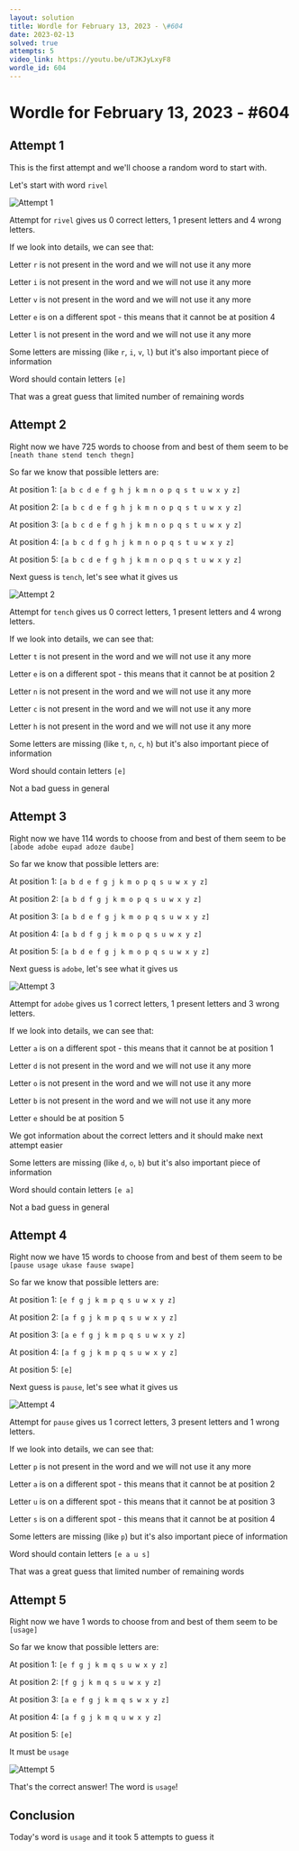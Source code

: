```yaml
---
layout: solution
title: Wordle for February 13, 2023 - \#604
date: 2023-02-13
solved: true
attempts: 5
video_link: https://youtu.be/uTJKJyLxyF8
wordle_id: 604
---
```


# Wordle for February 13, 2023 - \#604

## Attempt 1

This is the first attempt and we'll choose a random word to start with.

Let's start with word `rivel`

![Attempt 1](2023-02-13/attempt-1.png)

Attempt for `rivel` gives us 0 correct letters, 1 present letters and 4 wrong letters.

If we look into details, we can see that:

Letter `r` is not present in the word and we will not use it any more

Letter `i` is not present in the word and we will not use it any more

Letter `v` is not present in the word and we will not use it any more

Letter `e` is on a different spot - this means that it cannot be at position 4

Letter `l` is not present in the word and we will not use it any more

Some letters are missing (like `r`, `i`, `v`, `l`) but it's also important piece of information

Word should contain letters `[e]`

That was a great guess that limited number of remaining words



## Attempt 2

Right now we have 725 words to choose from and best of them seem to be `[neath thane stend tench thegn]`

So far we know that possible letters are:

At position 1: `[a b c d e f g h j k m n o p q s t u w x y z]`

At position 2: `[a b c d e f g h j k m n o p q s t u w x y z]`

At position 3: `[a b c d e f g h j k m n o p q s t u w x y z]`

At position 4: `[a b c d f g h j k m n o p q s t u w x y z]`

At position 5: `[a b c d e f g h j k m n o p q s t u w x y z]`

Next guess is `tench`, let's see what it gives us

![Attempt 2](2023-02-13/attempt-2.png)

Attempt for `tench` gives us 0 correct letters, 1 present letters and 4 wrong letters.

If we look into details, we can see that:

Letter `t` is not present in the word and we will not use it any more

Letter `e` is on a different spot - this means that it cannot be at position 2

Letter `n` is not present in the word and we will not use it any more

Letter `c` is not present in the word and we will not use it any more

Letter `h` is not present in the word and we will not use it any more

Some letters are missing (like `t`, `n`, `c`, `h`) but it's also important piece of information

Word should contain letters `[e]`

Not a bad guess in general



## Attempt 3

Right now we have 114 words to choose from and best of them seem to be `[abode adobe eupad adoze daube]`

So far we know that possible letters are:

At position 1: `[a b d e f g j k m o p q s u w x y z]`

At position 2: `[a b d f g j k m o p q s u w x y z]`

At position 3: `[a b d e f g j k m o p q s u w x y z]`

At position 4: `[a b d f g j k m o p q s u w x y z]`

At position 5: `[a b d e f g j k m o p q s u w x y z]`

Next guess is `adobe`, let's see what it gives us

![Attempt 3](2023-02-13/attempt-3.png)

Attempt for `adobe` gives us 1 correct letters, 1 present letters and 3 wrong letters.

If we look into details, we can see that:

Letter `a` is on a different spot - this means that it cannot be at position 1

Letter `d` is not present in the word and we will not use it any more

Letter `o` is not present in the word and we will not use it any more

Letter `b` is not present in the word and we will not use it any more

Letter `e` should be at position 5

We got information about the correct letters and it should make next attempt easier

Some letters are missing (like `d`, `o`, `b`) but it's also important piece of information

Word should contain letters `[e a]`

Not a bad guess in general



## Attempt 4

Right now we have 15 words to choose from and best of them seem to be `[pause usage ukase fause swape]`

So far we know that possible letters are:

At position 1: `[e f g j k m p q s u w x y z]`

At position 2: `[a f g j k m p q s u w x y z]`

At position 3: `[a e f g j k m p q s u w x y z]`

At position 4: `[a f g j k m p q s u w x y z]`

At position 5: `[e]`

Next guess is `pause`, let's see what it gives us

![Attempt 4](2023-02-13/attempt-4.png)

Attempt for `pause` gives us 1 correct letters, 3 present letters and 1 wrong letters.

If we look into details, we can see that:

Letter `p` is not present in the word and we will not use it any more

Letter `a` is on a different spot - this means that it cannot be at position 2

Letter `u` is on a different spot - this means that it cannot be at position 3

Letter `s` is on a different spot - this means that it cannot be at position 4

Some letters are missing (like `p`) but it's also important piece of information

Word should contain letters `[e a u s]`

That was a great guess that limited number of remaining words



## Attempt 5

Right now we have 1 words to choose from and best of them seem to be `[usage]`

So far we know that possible letters are:

At position 1: `[e f g j k m q s u w x y z]`

At position 2: `[f g j k m q s u w x y z]`

At position 3: `[a e f g j k m q s w x y z]`

At position 4: `[a f g j k m q u w x y z]`

At position 5: `[e]`

It must be `usage`

![Attempt 5](2023-02-13/attempt-5.png)

That's the correct answer! The word is `usage`!

## Conclusion

Today's word is `usage` and it took 5 attempts to guess it


